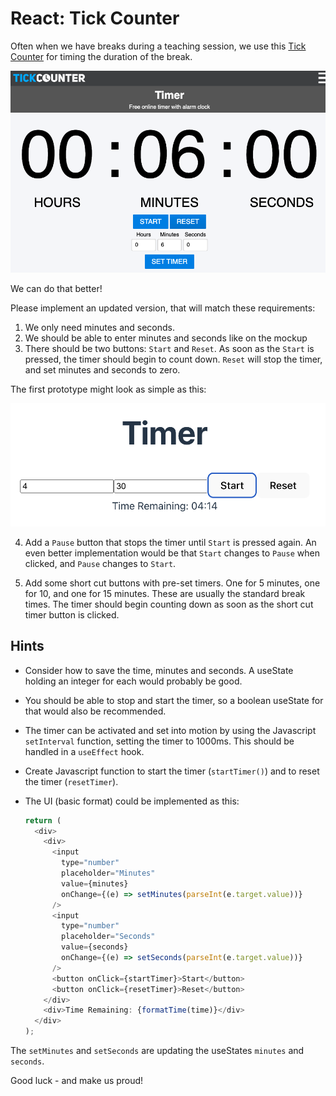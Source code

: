 # React: Tick Counter

Often when we have breaks during a teaching session, we use this [Tick Counter](https://www.tickcounter.com/timer) for timing the duration of the break. 

![Timer](./images/tickcounter.png)

We can do that better!

Please implement an updated version, that will match these requirements:

1. We only need minutes and seconds.
2. We should be able to enter minutes and seconds like on the mockup
3. There should be two buttons: `Start` and `Reset`. As soon as the `Start` is pressed, the timer should begin to count down. `Reset` will stop the timer, and set minutes and seconds to zero.

The first prototype might look as simple as this:

![Simple](./images/tickcounter_simple.png)

4. Add a `Pause` button that stops the timer until `Start` is pressed again. An even better implementation would be that `Start` changes to `Pause` when clicked, and `Pause` changes to `Start`.

5. Add some short cut buttons with pre-set timers. One for 5 minutes, one for 10, and one for 15 minutes. These are usually the standard break times. The timer should begin counting down as soon as the short cut timer button is clicked.

## Hints

- Consider how to save the time, minutes and seconds. A useState holding an integer for each would probably be good.

- You should be able to stop and start the timer, so a boolean useState for that would also be recommended.

- The timer can be activated and set into motion by using the Javascript `setInterval` function, setting the timer to 1000ms. This should be handled in a `useEffect` hook.

- Create Javascript function to start the timer (`startTimer()`) and to reset the timer (`resetTimer`).

- The UI (basic format) could be implemented as this:

  ```javascript
  return (
    <div>
      <div>
        <input
          type="number"
          placeholder="Minutes"
          value={minutes}
          onChange={(e) => setMinutes(parseInt(e.target.value))}
        />
        <input
          type="number"
          placeholder="Seconds"
          value={seconds}
          onChange={(e) => setSeconds(parseInt(e.target.value))}
        />
        <button onClick={startTimer}>Start</button>
        <button onClick={resetTimer}>Reset</button>
      </div>
      <div>Time Remaining: {formatTime(time)}</div>
    </div>
  );
  ```

The `setMinutes` and `setSeconds` are updating the useStates `minutes` and `seconds`.

Good luck - and make us proud!

